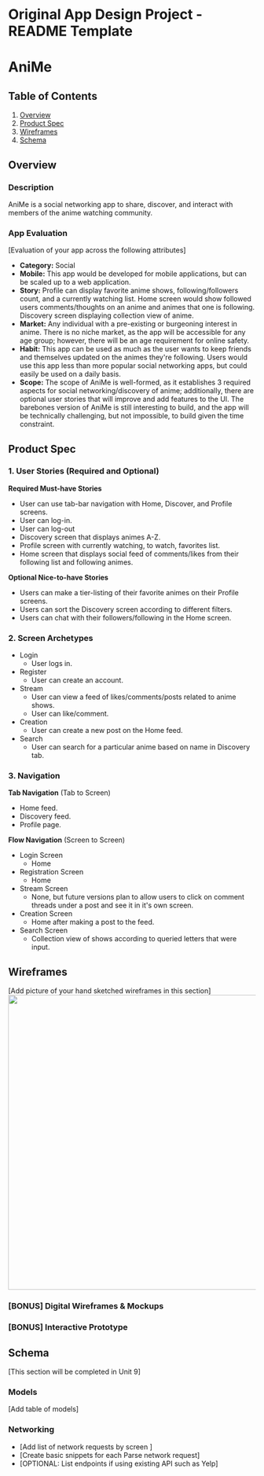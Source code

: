 Original App Design Project - README Template
===

# AniMe

## Table of Contents
1. [Overview](#Overview)
1. [Product Spec](#Product-Spec)
1. [Wireframes](#Wireframes)
2. [Schema](#Schema)

## Overview
### Description
AniMe is a social networking app to share, discover, and interact with members of the anime watching community.


### App Evaluation
[Evaluation of your app across the following attributes]
- **Category:** Social
- **Mobile:** This app would be developed for mobile applications, but can be scaled up to a web application.
- **Story:** Profile can display favorite anime shows, following/followers count, and a currently watching list. Home screen would show followed users comments/thoughts on an anime and animes that one is following. Discovery screen displaying collection view of anime.
- **Market:** Any individual with a pre-existing or burgeoning interest in anime. There is no niche market, as the app will be accessible for any age group; however, there will be an age requirement for online safety.
- **Habit:** This app can be used as much as the user wants to keep friends and themselves updated on the animes they're following. Users would use this app less than more popular social networking apps, but could easily be used on a daily basis.
- **Scope:** The scope of AniMe is well-formed, as it establishes 3 required aspects for social networking/discovery of anime; additionally, there are optional user stories that will improve and add features to the UI. The barebones version of AniMe is still interesting to build, and the app will be technically challenging, but not impossible, to build given the time constraint.

## Product Spec

### 1. User Stories (Required and Optional)

**Required Must-have Stories**

* User can use tab-bar navigation with Home, Discover, and Profile screens.
* User can log-in.
* User can log-out
* Discovery screen that displays animes A-Z.
* Profile screen with currently watching, to watch, favorites list. 
* Home screen that displays social feed of comments/likes from their following list and following animes.



**Optional Nice-to-have Stories**

* Users can make a tier-listing of their favorite animes on their Profile screens.
* Users can sort the Discovery screen according to different filters.
* Users can chat with their followers/following in the Home screen.

### 2. Screen Archetypes

* Login 
  * User logs in.
* Register
   * User can create an account.
* Stream
   * User can view a feed of likes/comments/posts related to anime shows.
   * User can like/comment.
* Creation 
   * User can create a new post on the Home feed.
* Search
   * User can search for a particular anime based on name in Discovery tab.   

### 3. Navigation

**Tab Navigation** (Tab to Screen)

* Home feed.
* Discovery feed.
* Profile page.

**Flow Navigation** (Screen to Screen)

* Login Screen
   * Home
* Registration Screen
   * Home
* Stream Screen
   * None, but future versions plan to allow users to click on comment threads under a post and see it in it's own screen.
* Creation Screen
   * Home after making a post to the feed.
* Search Screen
   * Collection view of shows according to queried letters that were input.   

## Wireframes
[Add picture of your hand sketched wireframes in this section]
<img src="YOUR_WIREFRAME_IMAGE_URL" width=600>

### [BONUS] Digital Wireframes & Mockups

### [BONUS] Interactive Prototype

## Schema 
[This section will be completed in Unit 9]
### Models
[Add table of models]
### Networking
- [Add list of network requests by screen ]
- [Create basic snippets for each Parse network request]
- [OPTIONAL: List endpoints if using existing API such as Yelp]

